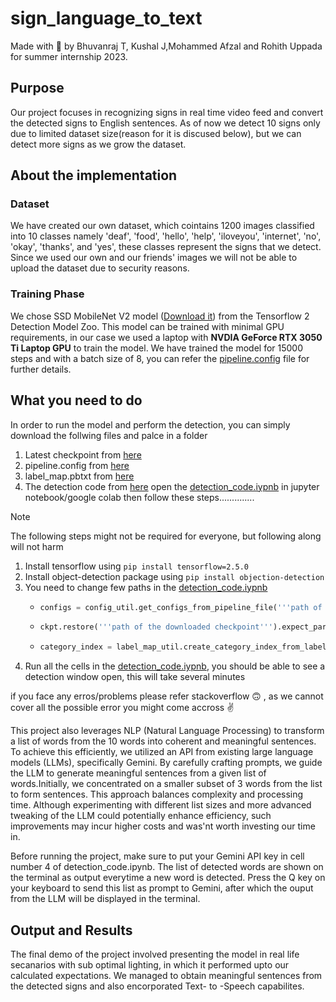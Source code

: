 # sign_language_to_text

Made with 🖤 by Bhuvanraj T, Kushal J,Mohammed Afzal and Rohith Uppada for summer internship 2023.

## Purpose
Our project focuses in recognizing signs in real time video feed and convert the detected signs to English sentences. As of now we detect 10 signs only due to limited dataset size(reason for it is discused below), but we can detect more signs as we grow the dataset.


## About the implementation
### Dataset
We have created our own dataset, which cointains 1200 images classified into 10 classes namely 'deaf', 'food', 'hello', 'help', 'iloveyou', 'internet', 'no', 'okay', 'thanks', and 'yes', these classes represent the signs that we detect. Since we used our own and our friends' images we will not be able to upload the dataset due to security reasons.

### Training Phase
We chose SSD MobileNet V2 model ([Download it](http://download.tensorflow.org/models/object_detection/tf2/20200711/ssd_mobilenet_v2_fpnlite_320x320_coco17_tpu-8.tar.gz)) from the Tensorflow 2 Detection Model Zoo. This model can be trained with minimal GPU requirements, in our case we used a laptop with **NVDIA GeForce RTX 3050 Ti Laptop GPU** to train the model. We have trained the model for 15000 steps and with a batch size of 8, you can refer the [pipeline.config](https://github.com/Bu1raj/sign_language_to_speech/blob/main/models/my_ssd_mobilenet_v2_fpnlite_320x320/pipeline.config) file for further details. 


## What you need to do
In order to run the model and perform the detection, you can simply download the follwing files and palce in a folder 
1. Latest checkpoint from [here](https://github.com/Bu1raj/sign_language_to_speech/tree/main/models/my_ssd_mobilenet_v2_fpnlite_320x320)
2. pipeline.config from [here](https://github.com/Bu1raj/sign_language_to_speech/blob/main/models/my_ssd_mobilenet_v2_fpnlite_320x320/pipeline.config)
3. label_map.pbtxt from [here](https://github.com/Bu1raj/sign_language_to_speech/blob/main/annotations/label_map.pbtxt)
4. The detection code from [here](https://github.com/Bu1raj/sign_language_to_speech/blob/main/detection_code.ipynb)
open the [detection_code.iypnb](https://github.com/Bu1raj/sign_language_to_speech/blob/main/detection_code.ipynb) in jupyter notebook/google colab then follow these steps..............

> [!NOTE] 
> The following steps might not be required for everyone, but following along will not harm
1. Install tensorflow using `pip install tensorflow=2.5.0`
2. Install object-detection package using `pip install objection-detection`
3. You need to change few paths in the [detection_code.iypnb](https://github.com/Bu1raj/sign_language_to_speech/blob/main/detection_code.ipynb)
    - ```python
      configs = config_util.get_configs_from_pipeline_file('''path of the pipeline.config file''')
      ```
    - ```python
      ckpt.restore('''path of the downloaded checkpoint''').expect_partial()
      ```
    - ```python
      category_index = label_map_util.create_category_index_from_labelmap('''path of the label_map.pbtxt''')
      ```  
4. Run all the cells in the [detection_code.iypnb](https://github.com/Bu1raj/sign_language_to_speech/blob/main/detection_code.ipynb), you should be able to see a detection window open, this will take several minutes

if you face any erros/problems please refer stackoverflow :upside_down_face: , as we cannot cover all the possible error you might come accross :v:

This project also leverages NLP (Natural Language Processing) to transform a list of words from the 10 words into coherent and meaningful sentences. To achieve this efficiently, we utilized an API from existing large language models (LLMs), specifically Gemini. By carefully crafting prompts, we guide the LLM to generate meaningful sentences from a given list of words.Initially, we concentrated on a smaller subset of 3 words from the list to form sentences. This approach balances complexity and processing time. Although experimenting with different list sizes and more advanced tweaking of the LLM could potentially enhance efficiency, such improvements may incur higher costs and was'nt worth investing our time in.

Before running the project, make sure to put your Gemini API key in cell number 4 of detection_code.ipynb. 
The list of detected words are shown on the terminal as output everytime a new word is detected. Press the Q key on your keyboard to send this list as prompt to Gemini, after which the ouput from the LLM will be displayed in the terminal. 

## Output and Results

The final demo of the project involved presenting the model in real life secanarios with sub optimal lighting, in which it performed upto our calculated expectations. We managed to obtain meaningful sentences from the detected signs and also encorporated Text- to -Speech capabilites.



